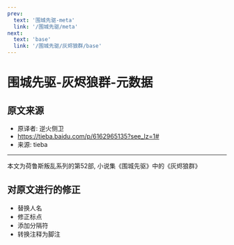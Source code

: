```yaml
---
prev:
  text: '围城先驱-meta'
  link: '/围城先驱/meta'
next:
  text: 'base'
  link: '/围城先驱/灰烬狼群/base'
---
```


# 围城先驱-灰烬狼群-元数据

## 原文来源

+ 原译者: 逆火侧卫
+ <https://tieba.baidu.com/p/6162965135?see_lz=1#>
+ 来源: tieba

--------

本文为荷鲁斯叛乱系列的第52部, 小说集《围城先驱》中的《灰烬狼群》

## 对原文进行的修正

+ 替换人名
+ 修正标点
+ 添加分隔符
+ 转换注释为脚注
